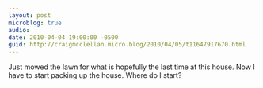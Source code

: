 ```yaml
---
layout: post
microblog: true
audio: 
date: 2010-04-04 19:00:00 -0500
guid: http://craigmcclellan.micro.blog/2010/04/05/t11647917670.html
---
```

Just mowed the lawn for what is hopefully the last time at this house.  Now I have to start packing up the house.  Where do I start?
